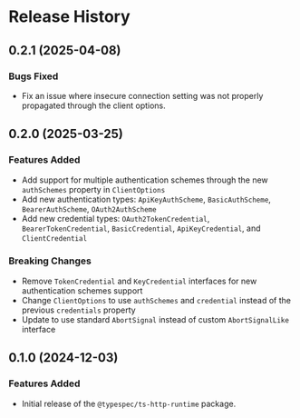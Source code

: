 # Release History

## 0.2.1 (2025-04-08)

### Bugs Fixed
- Fix an issue where insecure connection setting was not properly propagated through the client options.

## 0.2.0 (2025-03-25)

### Features Added

- Add support for multiple authentication schemes through the new `authSchemes` property in `ClientOptions`
- Add new authentication types: `ApiKeyAuthScheme`, `BasicAuthScheme`, `BearerAuthScheme`, `OAuth2AuthScheme`
- Add new credential types: `OAuth2TokenCredential`, `BearerTokenCredential`, `BasicCredential`, `ApiKeyCredential`, and `ClientCredential`

### Breaking Changes

- Remove `TokenCredential` and `KeyCredential` interfaces for new authentication schemes support
- Change `ClientOptions` to use `authSchemes` and `credential` instead of the previous `credentials` property
- Update to use standard `AbortSignal` instead of custom `AbortSignalLike` interface

## 0.1.0 (2024-12-03)

### Features Added

- Initial release of the `@typespec/ts-http-runtime` package.
